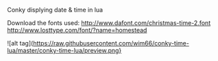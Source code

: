 Conky displying date & time in lua

Download the fonts used:
http://www.dafont.com/christmas-time-2.font
http://www.losttype.com/font/?name=homestead

![alt tag](https://raw.githubusercontent.com/wim66/conky-time-lua/master/conky-time-lua/preview.png}
